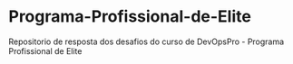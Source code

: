 # Programa-Profissional-de-Elite
Repositorio de resposta dos desafios do curso de DevOpsPro - Programa Profissional de Elite
